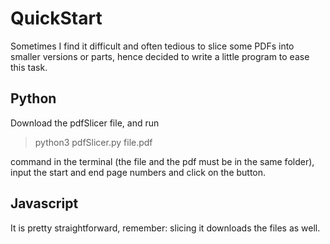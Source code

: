 # QuickStart
Sometimes I find it difficult and often tedious to slice some PDFs into smaller versions or parts, hence decided to write a little program to ease this task.

## Python
Download the pdfSlicer file, and run 
> python3 pdfSlicer.py file.pdf

command in the terminal (the file and the pdf must be in the same folder), input the start and end page numbers and click on the button.

## Javascript
It is pretty straightforward, remember: slicing it downloads the files as well.
